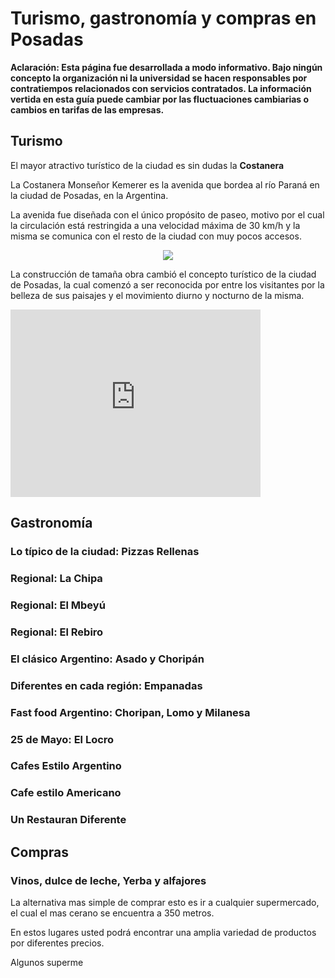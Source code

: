 # Turismo, gastronomía y compras en Posadas

**Aclaración: Esta página fue desarrollada a modo informativo. Bajo ningún
concepto la organización ni la universidad se hacen
responsables por contratiempos relacionados con servicios contratados.
La información vertida en esta guía puede cambiar por las fluctuaciones
cambiarias o cambios en tarifas de las empresas.**

## Turismo

El mayor atractivo turístico de la ciudad es sin dudas la **Costanera**

La Costanera Monseñor Kemerer es la avenida que bordea al río Paraná en la
ciudad de Posadas, en la Argentina.

La avenida fue diseñada con el único propósito de paseo, motivo por el cual la
circulación está restringida a una velocidad máxima de 30 km/h y la misma se
comunica con el resto de la ciudad con muy pocos accesos.

<div style="text-align:center">
    <img size="50%" src ="https://github.com/scipy-latinamerica/scipyla2015/raw/master/posadas_tourism/imgs/costanera.jpg" />
</div>

La construcción de tamaña obra cambió el concepto turístico de la ciudad de
Posadas, la cual comenzó  a ser reconocida por entre los visitantes por la
belleza de sus paisajes y el movimiento diurno y nocturno de la misma.

<iframe src="https://www.google.com/maps/embed?pb=!1m29!1m12!1m3!1d5416.310197988282!2d-55.89461191399824!3d-27.369217696264766!2m3!1f0!2f0!3f0!3m2!1i1024!2i768!4f13.1!4m14!1i0!3e2!4m5!1s0x9457be4a0aa5fc7d%3A0xcd599c063e5f51a4!2sUniversidad+Gast%C3%B3n+Dachary%2C+Salta+1912%2C+3300+Posadas%2C+Misiones!3m2!1d-27.371382999999998!2d-55.895519!4m5!1s0x9457bfc99b0d3405%3A0x23b36136018e58bb!2sAv+Costanera%2C+Posadas%2C+Misiones!3m2!1d-27.3660963!2d-55.884637!5e1!3m2!1ses!2sar!4v1426972291417" width="400" height="300" frameborder="0" style="border:0"></iframe>



## Gastronomía

### Lo típico de la ciudad: Pizzas Rellenas

### Regional: La Chipa

### Regional: El Mbeyú

### Regional: El Rebiro

### El clásico Argentino: Asado y Choripán

### Diferentes en cada región: Empanadas

### Fast food Argentino: Choripan, Lomo y Milanesa

### 25 de Mayo: El Locro

### Cafes Estilo Argentino

### Cafe estilo Americano

### Un Restauran Diferente

## Compras

### Vinos, dulce de leche, Yerba y alfajores

La alternativa mas simple de comprar esto es ir a cualquier supermercado, el
cual el mas cerano se encuentra a 350 metros.

En estos lugares usted podrá encontrar una amplia variedad de productos por
diferentes precios.

Algunos superme

